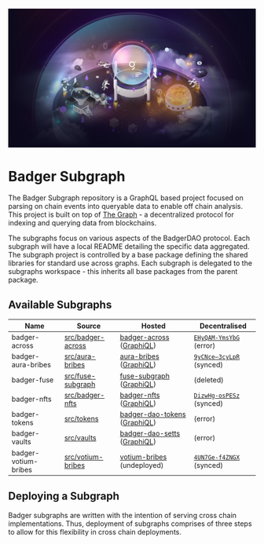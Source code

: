 ![TheGraph Splash Image](./docs/images/thegraph.jpg)
# Badger Subgraph

The Badger Subgraph repository is a GraphQL based project focused on parsing on chain events into queryable data to enable off chain analysis.
This project is built on top of [The Graph](https://thegraph.com/docs/developer/quick-start) - a decentralized protocol for indexing and querying data from blockchains.

The subgraphs focus on various aspects of the BadgerDAO protocol.
Each subgraph will have a local README detailing the specific data aggregated.
The subgraph project is controlled by a base package defining the shared libraries for standard use across graphs.
Each subgraph is delegated to the subgraphs workspace - this inherits all base packages from the parent package.

## Available Subgraphs

| Name | Source | Hosted | Decentralised
|-|-|-|-|
| badger-across | [src/badger-across](src/badger-across) | [badger-across](https://thegraph.com/hosted-service/subgraph/badger-finance/badger-across) ([GraphiQL](https://api.thegraph.com/subgraphs/name/badger-finance/badger-across/graphql)) | [`EHyQAM-YmsYbG`](https://thegraph.com/explorer/subgraphs/EHyQAMZk2gFBiK2peWQQVXdkfMHtPfVqMr17BgYmsYbG) (error)
| badger-aura-bribes | [src/aura-bribes](src/aura-bribes) | [aura-bribes](https://thegraph.com/hosted-service/subgraph/badger-finance/aura-bribes) ([GraphiQL](https://api.thegraph.com/subgraphs/name/badger-finance/aura-bribes/graphql)) | [`9yCNce—3cyLpR`](https://thegraph.com/explorer/subgraphs/9yCNceXTpxcNqkjsAhiWsf7YRNUqfCTh7KKZzJ3cyLpR) (synced) |
| badger-fuse | [src/fuse-subgraph](src/fuse-subgraph) | [fuse-subgraph](https://thegraph.com/hosted-service/subgraph/badger-finance/fuse-subgraph) ([GraphiQL](https://api.thegraph.com/subgraphs/name/badger-finance/fuse-subgraph/graphql)) | (deleted) |
| badger-nfts | [src/badger-nfts](src/badger-nfts) | [badger-nfts](https://thegraph.com/hosted-service/subgraph/badger-finance/badger-nfts) ([GraphiQL](https://api.thegraph.com/subgraphs/name/badger-finance/badger-nfts/graphql)) | [`DizwHg-osPESz`](https://thegraph.com/explorer/subgraphs/DizwHgs7HaymeRLAtR8d8DDCR7RAH8p9pGcng8osPESz) (synced) |
| badger-tokens | [src/tokens](src/tokens) | [badger-dao-tokens](https://thegraph.com/hosted-service/subgraph/badger-finance/badger-dao-tokens) ([GraphiQL](https://api.thegraph.com/subgraphs/name/badger-finance/badger-dao-tokens/graphql)) | (error) |
| badger-vaults | [src/vaults](src/vaults) | [badger-dao-setts](https://thegraph.com/hosted-service/subgraph/badger-finance/badger-dao-setts) ([GraphiQL](https://api.thegraph.com/subgraphs/name/badger-finance/badger-dao-setts/graphql)) | (error) |
| badger-votium-bribes | [src/votium-bribes](src/votium-bribes) | [votium-bribes](https://thegraph.com/hosted-service/subgraph/badger-finance/votium-bribes) (undeployed) | [`4UN7Ge-f4ZNGX`](https://thegraph.com/explorer/subgraphs/4UN7GeL4iUzPGsh1twdBmHXA6ezrmo1bJya8FFf4ZNGX) (synced) |

## Deploying a Subgraph

Badger subgraphs are written with the intention of serving cross chain implementations.
Thus, deployment of subgraphs comprises of three steps to allow for this flexibility in cross chain deployments.
